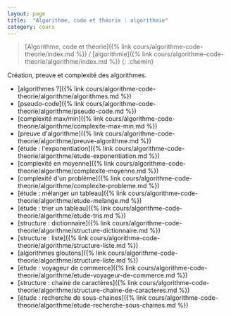```yaml
---
layout: page
title:  "Algorithme, code et théorie : algorithmie"
category: cours
---
```


> [Algorithme, code et théorie]({% link cours/algorithme-code-theorie/index.md %}) / [algorithmie]({% link cours/algorithme-code-theorie/algorithme/index.md %})
{: .chemin}

Création, preuve et complexité des algorithmes.

* [algorithmes ?]({% link cours/algorithme-code-theorie/algorithme/algorithmes.md %})
* [pseudo-code]({% link cours/algorithme-code-theorie/algorithme/pseudo-code.md %})
* [complexité max/min]({% link cours/algorithme-code-theorie/algorithme/complexite-max-min.md %})
* [preuve d'algorithme]({% link cours/algorithme-code-theorie/algorithme/preuve-algorithme.md %})
* [étude : l'exponentiation]({% link cours/algorithme-code-theorie/algorithme/etude-exponentiation.md %})
* [complexité en moyenne]({% link cours/algorithme-code-theorie/algorithme/complexite-moyenne.md %})
* [complexité d'un problème]({% link cours/algorithme-code-theorie/algorithme/complexite-probleme.md %})
* [étude : mélanger un tableau]({% link cours/algorithme-code-theorie/algorithme/etude-melange.md %})
* [étude : trier un tableau]({% link cours/algorithme-code-theorie/algorithme/etude-tris.md %})
* [structure : dictionnaire]({% link cours/algorithme-code-theorie/algorithme/structure-dictionnaire.md %})
* [structure : liste]({% link cours/algorithme-code-theorie/algorithme/structure-liste.md %})
* [algorithmes gloutons]({% link cours/algorithme-code-theorie/algorithme/structure-liste.md %})
* [étude : voyageur de commerce]({% link cours/algorithme-code-theorie/algorithme/etude-voyageur-de-commerce.md %})
* [structure : chaine de caractères]({% link cours/algorithme-code-theorie/algorithme/structure-chaine-de-caracteres.md %})
* [étude : recherche de sous-chaines]({% link cours/algorithme-code-theorie/algorithme/etude-recherche-sous-chaines.md %})
